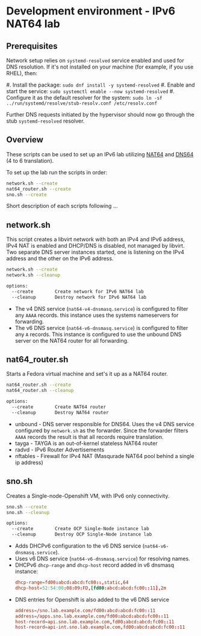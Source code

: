 Development environment - IPv6 NAT64 lab
========================================

Prerequisites
-------------

Network setup relies on `systemd-resolved` service enabled and used for DNS
resolution. If it's not installed on your machine (for example, if you use
RHEL), then:

#. Install the package: `sudo dnf install -y systemd-resolved`
#. Enable and start the service: `sudo systemctl enable --now systemd-resolved`
#. Configure it as the default resolver for the system: `sudo ln -sf ../run/systemd/resolve/stub-resolv.conf /etc/resolv.conf`

Further DNS requests initiated by the hypervisor should now go through the stub `systemd-resolved` resolver.

Overview
--------

These scripts can be used to set up an IPv6 lab utilizing [NAT64](https://en.wikipedia.org/wiki/IPv6_transition_mechanism#NAT64) and [DNS64](https://en.wikipedia.org/wiki/IPv6_transition_mechanism#DNS64) (4 to 6 translation).

To set up the lab run the scripts in order:
```bash
network.sh --create
nat64_router.sh --create
sno.sh --create
```

Short description of each scripts following ...

network.sh
----------

This script creates a libvirt network with both an IPv4 and IPv6 address, IPv4
NAT is enabled and DHCP/DNS is disabled, not managed by libvirt. Two separate
DNS server instances started, one is listening on the IPv4 address and the
other on the IPv6 address.


```bash
network.sh --create
network.sh --cleanup

options:
  --create        Create network for IPv6 NAT64 lab
  --cleanup       Destroy network for IPv6 NAT64 lab
```

* The v4 DNS service (`nat64-v4-dnsmasq.service`) is configured to filter
  any `AAAA` records. this instance uses the systems nameservers for
  forwarding.
* The v6 DNS service (`nat64-v6-dnsmasq.service`) is configured to filter
  any `A` records. This instance is configured to use the unbound DNS server
  on the NAT64 router for all forwarding.


nat64_router.sh
---------------

Starts a Fedora virtual machine and set's it up as a NAT64 router.

```bash
nat64_router.sh --create
nat64_router.sh --cleanup

options:
  --create        Create NAT64 router
  --cleanup       Destroy NAT64 router
```

* unbound - DNS server responsible for DNS64. Uses the v4 DNS service
  configured by `network.sh` as the forwarder. Since the forwarder filters
  `AAAA` records the result is that all records require translation.
* tayga - TAYGA is an out-of-kernel stateless NAT64 router
* radvd - IPv6 Router Advertisements
* nftables - Firewall for IPv4 NAT (Masqurade NAT64 pool behind a single ip
  address)


sno.sh
------

Creates a Single-node-Openshift VM, with IPv6 only connectivity.

```bash
sno.sh --create
sno.sh --cleanup

options:
  --create        Create OCP Single-Node instance lab
  --cleanup       Destroy OCP Single-Node instance lab
```

* Adds DHCPv6 configuration to the v6 DNS service
  (`nat64-v6-dnsmasq.service`).
* Uses v6 DNS service (`nat64-v6-dnsmasq.service`) for resolving names.
* DHCPv6 `dhcp-range` and `dhcp-host` record added in v6 dnsmasq instance:
  ```conf
  dhcp-range=fd00:abcd:abcd:fc00::,static,64
  dhcp-host=52:54:00:08:09:FD,[fd00:abcd:abcd:fc00::11],2m
  ```
* DNS entries for Openshift is also added to the v6 DNS service
  ```conf
  address=/sno.lab.example.com/fd00:abcd:abcd:fc00::11
  address=/apps.sno.lab.example.com/fd00:abcd:abcd:fc00::11
  host-record=api.sno.lab.example.com,fd00:abcd:abcd:fc00::11
  host-record=api-int.sno.lab.example.com,fd00:abcd:abcd:fc00::11
  ```
